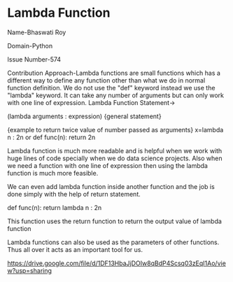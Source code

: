# Lambda Function

Name-Bhaswati Roy

Domain-Python

Issue Number-574

Contribution Approach-Lambda functions are small functions which has a different way to define any function other than what we do in normal function definition. We do not use the 
"def" keyword instead we use the "lambda" keyword. It can take any number of arguments but can only work with one line of expression.
Lambda Function Statement->

(lambda arguments : expression) {general statement}

{example to return twice value of number passed as arguments}
x=lambda n : 2n 
      or
def func(n):
   return 2n

Lambda function is much more readable and is helpful when we work with huge lines of code specially when we do data science projects.
Also when we need a function with one line of expression then using the lambda function is much more feasible. 

We can even add lambda function inside another function and the job is done simply with the help of return statement.

def func(n):
   return lambda n : 2n
   
This function uses the return function to return the output value of lambda function

Lambda functions can also be used as the parameters of other functions. Thus all over it acts as an important tool for us.

https://drive.google.com/file/d/1DF13HbaJjDOIw8qBdP4Scsq03zEqI1Ao/view?usp=sharing

